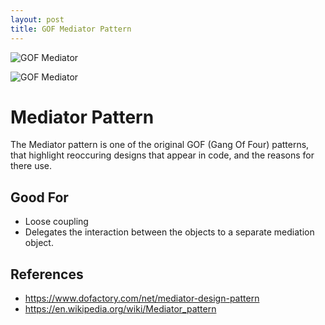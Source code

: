 ```yaml
---
layout: post
title: GOF Mediator Pattern
---
```


![GOF Mediator](http://www.plantuml.com/plantuml/proxy?cache=no&src=https://raw.github.com/Kf-GaryNewport/Wopi/master/puml/MediatorPattern.puml)

![GOF Mediator](http://www.plantuml.com/plantuml/proxy?cache=no&src=https://raw.github.com/Kf-GaryNewport/Wopi/master/puml/MediatorPatternSq.puml)

# Mediator Pattern

The Mediator pattern is one of the original GOF (Gang Of Four) patterns, that highlight reoccuring designs that appear in code, and the reasons for there use.

## Good For
* Loose coupling
* Delegates the interaction between the objects to a separate mediation object.


## References
* https://www.dofactory.com/net/mediator-design-pattern
* https://en.wikipedia.org/wiki/Mediator_pattern
